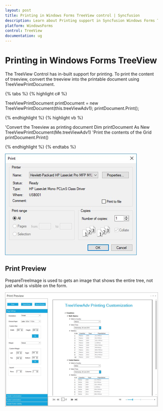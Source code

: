 ```yaml
---
layout: post
title: Printing in Windows Forms TreeView control | Syncfusion
description: Learn about Printing support in Syncfusion Windows Forms TreeView control and more details.
platform: WindowsForms
control: TreeView 
documentation: ug
---
```

# Printing in Windows Forms TreeView

The TreeView Control has in-built support for printing. To print the content of treeview, convert the treeview into the printable document using TreeViewPrintDocument.

{% tabs %}
{% highlight c# %}

TreeViewPrintDocument printDocument = new TreeViewPrintDocument(this.treeViewAdv1);
printDocument.Print();

{% endhighlight %}
{% highlight vb %}

'Convert the Treeview as printing document
Dim printDocument As New TreeViewPrintDocument(Me.treeViewAdv1)
'Print the contents of the Grid
printDocument.Print()

{% endhighlight %}
{% endtabs %}

![Printing_img1](Printing_Images/Printing_img1.jpg)

## Print Preview

PrepareTreeImage is used to gets an image that shows the entire tree, not just what is visible on the form.

![Printing_img2](Printing_Images/Printing_img2.jpg)	

